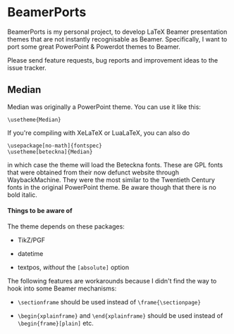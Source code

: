 BeamerPorts
=========

BeamerPorts is my personal project, to develop LaTeX Beamer presentation themes that are not instantly recognisable as Beamer. Specifically, I want to port some great PowerPoint & Powerdot themes to Beamer.

Please send feature requests, bug reports and improvement ideas to the issue tracker.

Median
--------
Median was originally a PowerPoint theme. You can use it like this:

    \usetheme{Median}

If you're compiling with XeLaTeX or LuaLaTeX, you can also do

    \usepackage[no-math]{fontspec}
    \usetheme[beteckna]{Median}

in which case the theme will load the Beteckna fonts. These are GPL fonts that were obtained from their now defunct website through WaybackMachine. They were the most similar to the Twentieth Century fonts in the original PowerPoint theme. Be aware though that there is no bold italic.

#### Things to be aware of
The theme depends on these packages:
- TikZ/PGF

- datetime

- textpos, _without_ the `[absolute]` option


The following features are workarounds because I didn't find the way to hook into some Beamer mechanisms:

- `\sectionframe` should be used instead of `\frame{\sectionpage}`

- `\begin{xplainframe}` and `\end{xplainframe}` should be used instead of `\begin{frame}[plain]` etc.

